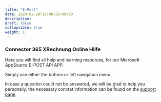 ```yaml
---
title: "E-Post"
date: 2020-02-28T10:08:56+09:00
description: 
draft: false
collapsible: true
weight: 1
---
```

### Connector 365 XRechnung Online Hilfe

Here you will find all help and learning resources, for our Microsoft AppSource E-POST API APP.

Simply use either the bottom or left navigation menu.

In case a question could not be answered, we will be glad to help you personally. the necessary conctat information can be found on the [support page](en-us/apps/e-post/support/).